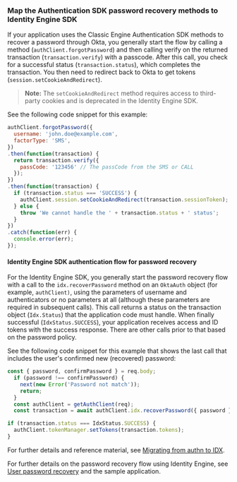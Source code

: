 ### Map the Authentication SDK password recovery methods to Identity Engine SDK

If your application uses the Classic Engine Authentication SDK methods to recover a password through Okta, you generally start the flow by calling a method (`authClient.forgotPassword`) and then calling verify on the returned transaction (`transaction.verify`) with a passcode. After this call, you check for a successful status (`transaction.status`), which completes the transaction. You then need to redirect back to Okta to get tokens (`session.setCookieAndRedirect`).

> **Note:** The `setCookieAndRedirect` method requires access to third-party cookies and is deprecated in the Identity Engine SDK.

See the following code snippet for this example:

```JavaScript
authClient.forgotPassword({
  username: 'john.doe@example.com',
  factorType: 'SMS',
})
.then(function(transaction) {
  return transaction.verify({
    passCode: '123456' // The passCode from the SMS or CALL
  });
})
.then(function(transaction) {
  if (transaction.status === 'SUCCESS') {
    authClient.session.setCookieAndRedirect(transaction.sessionToken);
  } else {
    throw 'We cannot handle the ' + transaction.status + ' status';
  }
})
.catch(function(err) {
  console.error(err);
});
```

#### Identity Engine SDK authentication flow for password recovery

For the Identity Engine SDK, you generally start the password recovery flow with a call to the `idx.recoverPassword` method on an `OktaAuth` object (for example, `authClient)`, using the parameters of username and authenticators or no parameters at all (although these parameters are required in subsequent calls). This call returns a status on the transaction object (`Idx.Status`) that the application code must handle. When finally successful (`IdxStatus.SUCCESS`), your application receives access and ID tokens with the success response. There are other calls prior to that based on the password policy.

See the following code snippet for this example that shows the last call that includes the user's confirmed new (recovered) password:

```JavaScript
const { password, confirmPassword } = req.body;
  if (password !== confirmPassword) {
    next(new Error('Password not match'));
    return;
  }
  const authClient = getAuthClient(req);
  const transaction = await authClient.idx.recoverPassword({ password });

if (transaction.status === IdxStatus.SUCCESS) {
  authClient.tokenManager.setTokens(transaction.tokens);
}
```

For further details and reference material, see [Migrating from authn to IDX](https://github.com/okta/okta-auth-js/blob/master/docs/migrate-from-authn-to-idx.md).

For further details on the password recovery flow using Identity Engine, see [User password recovery](/docs/guides/oie-embedded-sdk-use-case-pwd-recovery-mfa/nodejs/main/#_1-the-user-selects-the-forgot-password-link) and the sample application.
